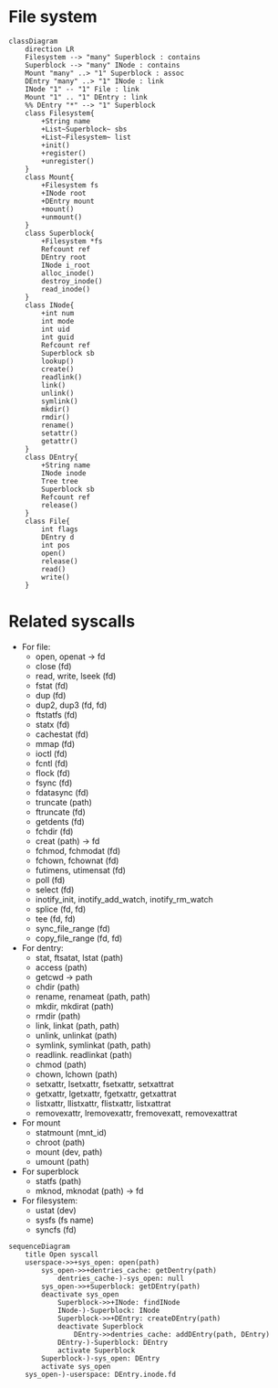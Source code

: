 # File system

```mermaid
classDiagram
    direction LR
    Filesystem --> "many" Superblock : contains
    Superblock --> "many" INode : contains
    Mount "many" ..> "1" Superblock : assoc
    DEntry "many" ..> "1" INode : link
    INode "1" -- "1" File : link
    Mount "1" .. "1" DEntry : link
    %% DEntry "*" --> "1" Superblock
    class Filesystem{
        +String name
        +List~Superblock~ sbs
        +List~Filesystem~ list
        +init()
        +register()
        +unregister()
    }
    class Mount{
        +Filesystem fs
        +INode root
        +DEntry mount
        +mount()
        +unmount()
    }
    class Superblock{
        +Filesystem *fs
        Refcount ref
        DEntry root
        INode i_root
        alloc_inode()
        destroy_inode()
        read_inode()
    }
    class INode{
        +int num
        int mode
        int uid
        int guid
        Refcount ref
        Superblock sb
        lookup()
        create()
        readlink()
        link()
        unlink()
        symlink()
        mkdir()
        rmdir()
        rename()
        setattr()
        getattr()
    }
    class DEntry{
        +String name
        INode inode
        Tree tree
        Superblock sb
        Refcount ref
        release()
    }
    class File{
        int flags
        DEntry d
        int pos
        open()
        release()
        read()
        write()
    }
```

# Related syscalls

- For file:
    - open, openat -> fd
    - close (fd)
    - read, write, lseek (fd)
    - fstat (fd)
    - dup (fd)
    - dup2, dup3 (fd, fd)
    - ftstatfs (fd)
    - statx (fd)
    - cachestat (fd)
    - mmap (fd)
    - ioctl (fd)
    - fcntl (fd)
    - flock (fd)
    - fsync (fd)
    - fdatasync (fd)
    - truncate (path)
    - ftruncate (fd)
    - getdents (fd)
    - fchdir (fd)
    - creat (path) -> fd
    - fchmod, fchmodat (fd)
    - fchown, fchownat (fd)
    - futimens, utimensat (fd)
    - poll (fd)
    - select (fd)
    - inotify_init, inotify_add_watch, inotify_rm_watch
    - splice (fd, fd)
    - tee (fd, fd)
    - sync_file_range (fd)
    - copy_file_range (fd, fd)
- For dentry:
    - stat, ftsatat, lstat (path)
    - access (path)
    - getcwd -> path
    - chdir (path)
    - rename, renameat (path, path)
    - mkdir, mkdirat (path)
    - rmdir (path)
    - link, linkat (path, path)
    - unlink, unlinkat (path)
    - symlink, symlinkat (path, path)
    - readlink. readlinkat (path)
    - chmod (path)
    - chown, lchown (path)
    - setxattr, lsetxattr, fsetxattr, setxattrat
    - getxattr, lgetxattr, fgetxattr, getxattrat
    - listxattr, llistxattr, flistxattr, listxattrat
    - removexattr, lremovexattr, fremovexatt, removexattrat
- For mount
    - statmount (mnt_id)
    - chroot (path)
    - mount (dev, path)
    - umount (path)
- For superblock
    - statfs (path)
    - mknod, mknodat (path) -> fd
- For filesystem:
    - ustat (dev)
    - sysfs (fs name)
    - syncfs (fd)

```mermaid
sequenceDiagram
    title Open syscall
    userspace->>+sys_open: open(path)
        sys_open->>+dentries_cache: getDentry(path)
            dentries_cache-)-sys_open: null
        sys_open->>+Superblock: getDEntry(path)
        deactivate sys_open
            Superblock->>+INode: findINode
            INode-)-Superblock: INode
            Superblock->>+DEntry: createDEntry(path)
            deactivate Superblock
                DEntry->>dentries_cache: addDEntry(path, DEntry)
            DEntry-)-Superblock: DEntry
            activate Superblock
        Superblock-)-sys_open: DEntry
        activate sys_open
    sys_open-)-userspace: DEntry.inode.fd
```

